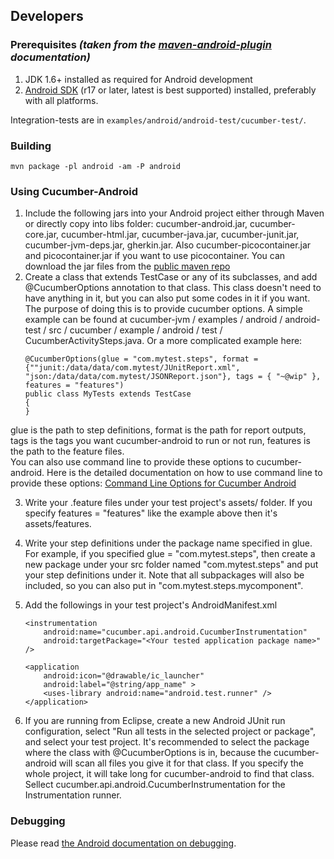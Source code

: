 ## Developers

### Prerequisites *(taken from the [maven-android-plugin](https://code.google.com/p/maven-android-plugin) documentation)*
1. JDK 1.6+ installed as required for Android development
2. [Android SDK](http://developer.android.com/sdk/index.html) (r17 or later, latest is best supported) installed, preferably with all platforms.

Integration-tests are in `examples/android/android-test/cucumber-test/`.

### Building

```
mvn package -pl android -am -P android
```

### Using Cucumber-Android
1. Include the following jars into your Android project either through Maven or directly copy into libs folder: cucumber-android.jar, cucumber-core.jar, cucumber-html.jar, cucumber-java.jar, cucumber-junit.jar, cucumber-jvm-deps.jar, gherkin.jar. Also cucumber-picocontainer.jar and picocontainer.jar if you want to use picocontainer. You can download the jar files from the [public maven repo](http://repo1.maven.org/maven2/info/cukes/)
2. Create a class that extends TestCase or any of its subclasses, and add @CucumberOptions annotation to that class. This class doesn't need to have anything in it, but you can also put some codes in it if you want. The purpose of doing this is to provide cucumber options. A simple example can be found at cucumber-jvm / examples / android / android-test / src / cucumber / example / android / test / CucumberActivitySteps.java. Or a more complicated example here:
    ```
    @CucumberOptions(glue = "com.mytest.steps", format = {""junit:/data/data/com.mytest/JUnitReport.xml", "json:/data/data/com.mytest/JSONReport.json"}, tags = { "~@wip" }, features = "features")
    public class MyTests extends TestCase
    {
    }
    ```        
glue is the path to step definitions, format is the path for report outputs, tags is the tags you want cucumber-android to run or not run, features is the path to the feature files.  
You can also use command line to provide these options to cucumber-android. Here is the detailed documentation on how to use command line to provide these options: [Command Line Options for Cucumber Android](https://github.com/cucumber/cucumber-jvm/pull/597)

3. Write your .feature files under your test project's assets/<features-folder> folder. If you specify features = "features" like the example above then it's assets/features.

4. Write your step definitions under the package name specified in glue. For example, if you specified glue = "com.mytest.steps", then create a new package under your src folder named "com.mytest.steps" and put your step definitions under it. Note that all subpackages will also be included, so you can also put in "com.mytest.steps.mycomponent".

5. Add the followings in your test project's AndroidManifest.xml
    ```
    <instrumentation
        android:name="cucumber.api.android.CucumberInstrumentation"
        android:targetPackage="<Your tested application package name>" />

    <application
        android:icon="@drawable/ic_launcher"
        android:label="@string/app_name" >
        <uses-library android:name="android.test.runner" />
    </application>
    ```

6. If you are running from Eclipse, create a new Android JUnit run configuration, select "Run all tests in the selected project or package", and select your test project. It's recommended to select the package where the class with @CucumberOptions is in, because the cucumber-android will scan all files you give it for that class. If you specify the whole project, it will take long for cucumber-android to find that class. Sellect cucumber.api.android.CucumberInstrumentation for the Instrumentation runner.

### Debugging
Please read [the Android documentation on debugging](https://developer.android.com/tools/debugging/index.html).
